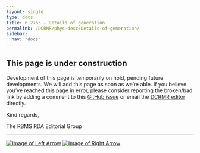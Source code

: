 ```yaml
---
layout: single
type: docs
title: 6.2765 — Details of generation
permalink: /DCRMR/phys-desc/Details-of-generation/
sidebar:
  nav: "docs"
---
```


## This page is under construction

Development of this page is temporarily on hold, pending future developments. We will add this page as soon as we’re able. If you believe you’ve reached this page in error, please consider reporting the broken/bad link by adding a comment to this [GitHub issue](https://github.com/rbms-bsc/DCRMR/issues/26) or email the [DCRMR editor](mailto:dcrm.rda@gmail.com) directly.

Kind regards,

The RBMS RDA Editorial Group

---

[![Image of Left Arrow](https://rbms-bsc.github.io/DCRMR/assets/pictures/navigation/Arrow_Left.png "6.276 — Generation")](/DCRMR/phys-desc/Generation/) [![Image of Right Arrow](https://rbms-bsc.github.io/DCRMR/assets/pictures/navigation/Arrow_Right.png "6.277 — Polarity")](/DCRMR/phys-desc/Polarity/)